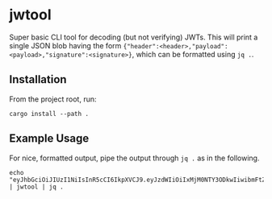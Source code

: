 # jwtool

Super basic CLI tool for decoding (but not verifying) JWTs.  This will print a single JSON blob
having the form `{"header":<header>,"payload":<payload>,"signature":<signature>}`, which can
be formatted using `jq .`.

## Installation

From the project root, run:

    cargo install --path .

## Example Usage

For nice, formatted output, pipe the output through `jq .` as in the following.

    echo "eyJhbGciOiJIUzI1NiIsInR5cCI6IkpXVCJ9.eyJzdWIiOiIxMjM0NTY3ODkwIiwibmFtZSI6IkpvaG4gRG9lIiwiaWF0IjoxNTE2MjM5MDIyfQ.SflKxwRJSMeKKF2QT4fwpMeJf36POk6yJV_adQssw5c" | jwtool | jq .
